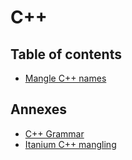 # C++

## Table of contents

* [Mangle C++ names](mangling.md)

## Annexes

* [C++ Grammar](cpp-grammar.md)
* [Itanium C++ mangling](mangling-itanium-grammar.md)



